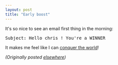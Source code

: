 ```yaml
---
layout: post
title: "Early boost"
---
```




<p>It's so nice to see an email first thing in the morning:</p>
<p>
<tt>Subject: 	Hello chris ! You're a WINNER</tt>
</p>
<p>It makes me feel like I can <a href="http://www.cdc.gov/ncidod/dvrd/spb/mnpages/dispages/ebola.htm">conquer the world</a>!</p>


<p><em>(Originally posted <a href="http://use.perl.org/~lachoy/journal/6381">elsewhere</a>)</em></p>


